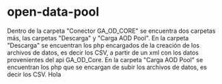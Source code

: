 # open-data-pool
Dentro de la carpeta "Conector GA_OD_CORE" se encuentra dos carpetas más, las carpetas "Descarga" y "Carga AOD Pool".
En la carpeta "Descarga" se encuentran los php encargados de la creación de los archivos de datos, es decir los CSV, a partir de un xml con los datos provenientes del api GA_OD_Core.
En la carpeta "Carga AOD Pool" se encuentran los php que se encargan de subir los archivos de datos, es decir los CSV.
Hola
